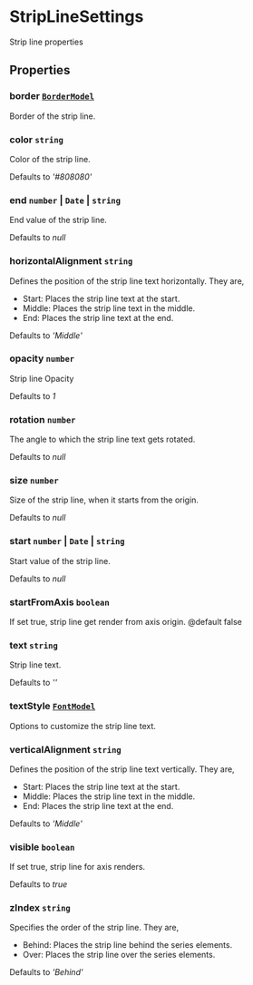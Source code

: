 # StripLineSettings

Strip line properties

## Properties

### border [`BorderModel`](./api-borderModel.html)

Border of the strip line.

### color `string`

Color of the strip line.

Defaults to *'#808080'*

### end `number` &#124;  `Date` &#124;  `string`

End value of the strip line.

Defaults to *null*

### horizontalAlignment `string`

Defines the position of the strip line text horizontally. They are,
* Start: Places the strip line text at the start.
* Middle: Places the strip line text in the middle.
* End: Places the strip line text at the end.

Defaults to *'Middle'*

### opacity `number`

Strip line Opacity

Defaults to *1*

### rotation `number`

The angle to which the strip line text gets rotated.

Defaults to *null*

### size `number`

Size of the strip line, when it starts from the origin.

Defaults to *null*

### start `number` &#124;  `Date` &#124;  `string`

Start value of the strip line.

Defaults to *null*

### startFromAxis `boolean`

 If set true, strip line get render from axis origin.
 @default false

### text `string`

Strip line text.

Defaults to *''*

### textStyle [`FontModel`](./api-fontModel.html)

Options to customize the strip line text.

### verticalAlignment `string`

Defines the position of the strip line text vertically. They are,
* Start: Places the strip line text at the start.
* Middle: Places the strip line text in the middle.
* End: Places the strip line text at the end.

Defaults to *'Middle'*

### visible `boolean`

If set true, strip line for axis renders.

Defaults to *true*

### zIndex `string`

Specifies the order of the strip line. They are,
* Behind: Places the strip line behind the series elements.
* Over: Places the strip line over the series elements.

Defaults to *'Behind'*
